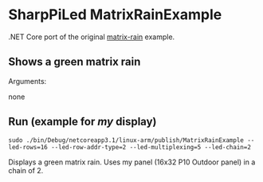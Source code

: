 # SharpPiLed MatrixRainExample

.NET Core port of the original [matrix-rain](https://github.com/hzeller/rpi-rgb-led-matrix/blob/master/bindings/c%23/examples/matrix-rain.cs) example.

## Shows a green matrix rain

Arguments:

none

## Run (example for *my* display)

`sudo ./bin/Debug/netcoreapp3.1/linux-arm/publish/MatrixRainExample --led-rows=16 --led-row-addr-type=2 --led-multiplexing=5 --led-chain=2`

Displays a green matrix rain. Uses my panel (16x32 P10 Outdoor panel) in a chain of 2.
